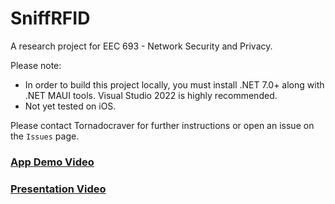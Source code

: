 # SniffRFID
A research project for EEC 693 - Network Security and Privacy.

Please note:
- In order to build this project locally, you must install .NET 7.0+ along with .NET MAUI tools. Visual Studio 2022 is highly recommended.
- Not yet tested on iOS.

Please contact Tornadocraver for further instructions or open an issue on the `Issues` page.

### <a href="https://youtu.be/SHZYjZvgCYI">App Demo Video</a>
### <a href="https://youtu.be/WuYnYb2nuQE">Presentation Video</a>

